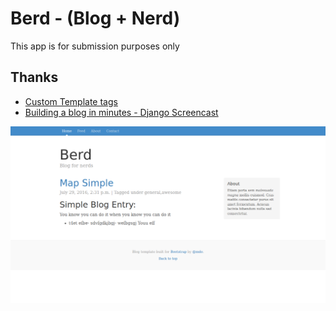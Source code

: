 # Berd - (Blog + Nerd)
This app is for submission purposes only
<br>
## Thanks

<ul>
<li> <a href="https://docs.djangoproject.com/en/dev/howto/custom-template-tags/">Custom Template tags </a> </li>
<li> <a href="http://arunrocks.com/recreating-the-building-a-blog-in-django-screencast/"> Building a blog in minutes - Django Screencast </a> </li>
</ul>

![Screenshot](screenshot.png)
